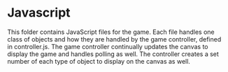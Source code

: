 # Javascript

This folder contains JavaScript files for the game. Each file handles one class of objects and how they are handled by the game controller, defined in controller.js. The game controller continually updates the canvas to display the game and handles polling as well. The controller creates a set number of each type of object to display on the canvas as well.


